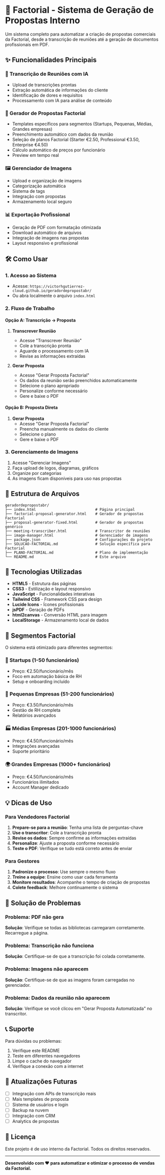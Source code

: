 # 🏢 Factorial - Sistema de Geração de Propostas Interno

Um sistema completo para automatizar a criação de propostas comerciais da Factorial, desde a transcrição de reuniões até a geração de documentos profissionais em PDF.

## ✨ Funcionalidades Principais

### 🎤 Transcrição de Reuniões com IA
- Upload de transcrições prontas
- Extração automática de informações do cliente
- Identificação de dores e requisitos
- Processamento com IA para análise de conteúdo

### 📄 Gerador de Propostas Factorial
- Templates específicos para segmentos (Startups, Pequenas, Médias, Grandes empresas)
- Preenchimento automático com dados da reunião
- Seleção de planos Factorial (Starter €2.50, Professional €3.50, Enterprise €4.50)
- Cálculo automático de preços por funcionário
- Preview em tempo real

### 🖼️ Gerenciador de Imagens
- Upload e organização de imagens
- Categorização automática
- Sistema de tags
- Integração com propostas
- Armazenamento local seguro

### 📊 Exportação Profissional
- Geração de PDF com formatação otimizada
- Download automático de arquivos
- Integração de imagens nas propostas
- Layout responsivo e profissional

## 🛠️ Como Usar

### 1. Acesso ao Sistema
- Acesse: `https://victorhgutierrez-cloud.github.io/geradordepropostabr/`
- Ou abra localmente o arquivo `index.html`

### 2. Fluxo de Trabalho

#### Opção A: Transcrição → Proposta
1. **Transcrever Reunião**
   - Acesse "Transcrever Reunião"
   - Cole a transcrição pronta
   - Aguarde o processamento com IA
   - Revise as informações extraídas

2. **Gerar Proposta**
   - Acesse "Gerar Proposta Factorial"
   - Os dados da reunião serão preenchidos automaticamente
   - Selecione o plano apropriado
   - Personalize conforme necessário
   - Gere e baixe o PDF

#### Opção B: Proposta Direta
1. **Gerar Proposta**
   - Acesse "Gerar Proposta Factorial"
   - Preencha manualmente os dados do cliente
   - Selecione o plano
   - Gere e baixe o PDF

### 3. Gerenciamento de Imagens
1. Acesse "Gerenciar Imagens"
2. Faça upload de logos, diagramas, gráficos
3. Organize por categorias
4. As imagens ficam disponíveis para uso nas propostas

## 📁 Estrutura de Arquivos

```
geradordepropostabr/
├── index.html                           # Página principal
├── factorial-proposal-generator.html    # Gerador de propostas Factorial
├── proposal-generator-fixed.html        # Gerador de propostas genérico
├── meeting-transcriber.html             # Transcritor de reuniões
├── image-manager.html                   # Gerenciador de imagens
├── package.json                         # Configurações do projeto
├── SOLUCAO-FACTORIAL.md                 # Solução específica para Factorial
├── PLANO-FACTORIAL.md                   # Plano de implementação
└── README.md                            # Este arquivo
```

## 🔧 Tecnologias Utilizadas

- **HTML5** - Estrutura das páginas
- **CSS3** - Estilização e layout responsivo
- **JavaScript** - Funcionalidades interativas
- **Tailwind CSS** - Framework CSS para design
- **Lucide Icons** - Ícones profissionais
- **jsPDF** - Geração de PDFs
- **html2canvas** - Conversão HTML para imagem
- **LocalStorage** - Armazenamento local de dados

## 🎯 Segmentos Factorial

O sistema está otimizado para diferentes segmentos:

### 🚀 Startups (1-50 funcionários)
- Preço: €2.50/funcionário/mês
- Foco em automação básica de RH
- Setup e onboarding incluído

### 🏢 Pequenas Empresas (51-200 funcionários)
- Preço: €3.50/funcionário/mês
- Gestão de RH completa
- Relatórios avançados

### 🏭 Médias Empresas (201-1000 funcionários)
- Preço: €4.50/funcionário/mês
- Integrações avançadas
- Suporte prioritário

### 🌍 Grandes Empresas (1000+ funcionários)
- Preço: €4.50/funcionário/mês
- Funcionários ilimitados
- Account Manager dedicado

## 💡 Dicas de Uso

### Para Vendedores Factorial
1. **Prepare-se para a reunião**: Tenha uma lista de perguntas-chave
2. **Use o transcritor**: Cole a transcrição pronta
3. **Revise os dados**: Sempre confirme as informações extraídas
4. **Personalize**: Ajuste a proposta conforme necessário
5. **Teste o PDF**: Verifique se tudo está correto antes de enviar

### Para Gestores
1. **Padronize o processo**: Use sempre o mesmo fluxo
2. **Treine a equipe**: Ensine como usar cada ferramenta
3. **Monitore resultados**: Acompanhe o tempo de criação de propostas
4. **Colete feedback**: Melhore continuamente o sistema

## 🚨 Solução de Problemas

### Problema: PDF não gera
**Solução**: Verifique se todas as bibliotecas carregaram corretamente. Recarregue a página.

### Problema: Transcrição não funciona
**Solução**: Certifique-se de que a transcrição foi colada corretamente.

### Problema: Imagens não aparecem
**Solução**: Certifique-se de que as imagens foram carregadas no gerenciador.

### Problema: Dados da reunião não aparecem
**Solução**: Verifique se você clicou em "Gerar Proposta Automatizada" no transcritor.

## 📞 Suporte

Para dúvidas ou problemas:
1. Verifique este README
2. Teste em diferentes navegadores
3. Limpe o cache do navegador
4. Verifique a conexão com a internet

## 🔄 Atualizações Futuras

- [ ] Integração com APIs de transcrição reais
- [ ] Mais templates de proposta
- [ ] Sistema de usuários e login
- [ ] Backup na nuvem
- [ ] Integração com CRM
- [ ] Analytics de propostas

## 📄 Licença

Este projeto é de uso interno da Factorial. Todos os direitos reservados.

---

**Desenvolvido com ❤️ para automatizar e otimizar o processo de vendas da Factorial.**

